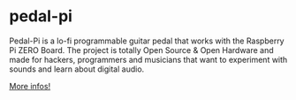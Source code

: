 # pedal-pi
Pedal-Pi is a lo-fi programmable guitar pedal that works with the Raspberry Pi ZERO Board. The project is totally Open Source &amp; Open Hardware and made for hackers, programmers and musicians that want to experiment with sounds and learn about digital audio. 

[More infos!](https://www.electrosmash.com/pedal-pi)
